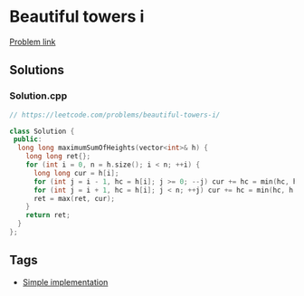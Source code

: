# Beautiful towers i

[Problem link](https://leetcode.com/problems/beautiful-towers-i/)

## Solutions


### Solution.cpp
```cpp
// https://leetcode.com/problems/beautiful-towers-i/

class Solution {
 public:
  long long maximumSumOfHeights(vector<int>& h) {
    long long ret{};
    for (int i = 0, n = h.size(); i < n; ++i) {
      long long cur = h[i];
      for (int j = i - 1, hc = h[i]; j >= 0; --j) cur += hc = min(hc, h[j]);
      for (int j = i + 1, hc = h[i]; j < n; ++j) cur += hc = min(hc, h[j]);
      ret = max(ret, cur);
    }
    return ret;
  }
};
```
## Tags

* [Simple implementation](/README.md#Simple_implementation)
